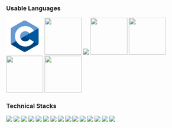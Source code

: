 ### Usable Languages
<div>
  <img src="https://raw.githubusercontent.com/github/explore/f3e22f0dca2be955676bc70d6214b95b13354ee8/topics/c/c.png" style="width:100px;height:100px" />
  <img src="https://i.namu.wiki/i/Rv7cLGvX03Y-IX85VC6HXqtKuAhofMYJdodeW2v38Ghm6eCgDCqAhjXWcAWb0MB5UdvweeYI8QLNalwMevPplw.svg" style="width:100px;height:100px"/>
  <img src="https://images.velog.io/images/codemcd/post/13ef824a-175d-41aa-a766-a649bd855a2e/Java_Logo.png" style="height:100px" />
  <img src="https://i.namu.wiki/i/6BCaly_IHOsGCno5SofR4NCvQZQp7JzBSaPrRXivLldaA-Rbuceh1oDMN6LfUuZiScaR2eBK7-sGgB-xae_YWA.webp" style="width:100px;height:100px" />
  <img src="https://upload.wikimedia.org/wikipedia/commons/thumb/c/c3/Python-logo-notext.svg/800px-Python-logo-notext.svg.png" style="width:100px;height:100px" />
  <img src="https://upload.wikimedia.org/wikipedia/commons/thumb/7/74/Kotlin_Icon.png/1200px-Kotlin_Icon.png" style="width:100px;height:100px" />
  <img src="https://upload.wikimedia.org/wikipedia/commons/thumb/d/d5/Rust_programming_language_black_logo.svg/150px-Rust_programming_language_black_logo.svg.png" style="width:100px;height:100px;" />
</div>

### Technical Stacks
<div>
  <img src="https://img.shields.io/badge/Spring_Framework-%236DB33F?style=for-the-badge&logo=spring&logoColor=white" />
  <img src="https://img.shields.io/badge/Spring_Cloud-%236DB33F?style=for-the-badge&logo=spring&logoColor=white" />
  <img src="https://img.shields.io/badge/Spring_Data_JPA-%236DB33F?style=for-the-badge&logo=spring&logoColor=white" />
  <img src="https://img.shields.io/badge/Spring_Security-%236DB33F?style=for-the-badge&logo=springsecurity&logoColor=white" />
  <img src="https://img.shields.io/badge/Oracle-%23F80000?style=for-the-badge&logo=oracle&logoColor=white" />
  <img src="https://img.shields.io/badge/MySQL-%234479A1?style=for-the-badge&logo=mysql&logoColor=white" />
  <img src="https://img.shields.io/badge/Redis-%23DC382D?style=for-the-badge&logo=redis&logoColor=white" />
  <img src="https://img.shields.io/badge/React-%2361DAFB?style=for-the-badge&logo=react&logoColor=black" />
  <img src="https://img.shields.io/badge/NextJS-%23000000?style=for-the-badge&logo=nextdotjs&logoColor=white">
  <img src="https://img.shields.io/badge/Amazon_Web_Service-%23232F3E?style=for-the-badge&logo=amazonaws&logoColor=white" />
  <img src="https://img.shields.io/badge/Linux-%23FCC624?style=for-the-badge&logo=linux&logoColor=black" />
  <img src="https://img.shields.io/badge/Tensorflow-%23FF6F00?style=for-the-badge&logo=tensorflow&logoColor=white" />
  <img src="https://img.shields.io/badge/Scikit_Learn-%23F7931E?style=for-the-badge&logo=scikitlearn&logoColor=white" />
  <img src="https://img.shields.io/badge/Hadoop-%2366CCFF?style=for-the-badge&logo=apachehadoop&logoColor=black" />
  <img src="https://img.shields.io/badge/Apache_Kafka-%23231F20?style=for-the-badge&logo=apachekafka&logoColor=white" />
</div>
